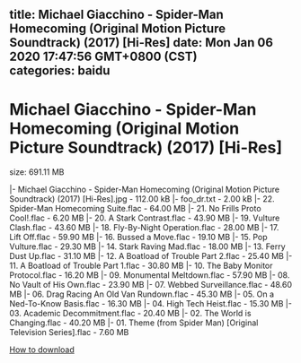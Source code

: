 
title: Michael Giacchino - Spider-Man Homecoming (Original Motion Picture Soundtrack) (2017) [Hi-Res]
date: Mon Jan 06 2020 17:47:56 GMT+0800 (CST)    
categories: baidu
---

# Michael Giacchino - Spider-Man Homecoming (Original Motion Picture Soundtrack) (2017) [Hi-Res]
size: 691.11 MB
 
 
|- Michael Giacchino - Spider-Man Homecoming (Original Motion Picture Soundtrack) (2017) [Hi-Res].jpg - 112.00 kB
|- foo_dr.txt - 2.00 kB
|- 22. Spider-Man Homecoming Suite.flac - 64.00 MB
|- 21. No Frills Proto Cool!.flac - 6.20 MB
|- 20. A Stark Contrast.flac - 43.90 MB
|- 19. Vulture Clash.flac - 43.60 MB
|- 18. Fly-By-Night Operation.flac - 28.00 MB
|- 17. Lift Off.flac - 59.90 MB
|- 16. Bussed a Move.flac - 19.10 MB
|- 15. Pop Vulture.flac - 29.30 MB
|- 14. Stark Raving Mad.flac - 18.00 MB
|- 13. Ferry Dust Up.flac - 31.10 MB
|- 12. A Boatload of Trouble Part 2.flac - 25.40 MB
|- 11. A Boatload of Trouble Part 1.flac - 30.80 MB
|- 10. The Baby Monitor Protocol.flac - 16.20 MB
|- 09. Monumental Meltdown.flac - 57.90 MB
|- 08. No Vault of His Own.flac - 23.90 MB
|- 07. Webbed Surveillance.flac - 48.60 MB
|- 06. Drag Racing  An Old Van Rundown.flac - 45.30 MB
|- 05. On a Ned-To-Know Basis.flac - 16.30 MB
|- 04. High Tech Heist.flac - 15.30 MB
|- 03. Academic Decommitment.flac - 20.40 MB
|- 02. The World is Changing.flac - 40.20 MB
|- 01. Theme (from Spider Man) [Original Television Series].flac - 7.60 MB

[How to download](https://bpcam.bemobtrk.com/go/2ceec3aa-1ca2-46d6-b9ff-aaa5c184517c?jno=1488)